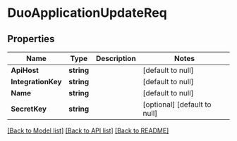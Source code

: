 # DuoApplicationUpdateReq

## Properties
Name | Type | Description | Notes
------------ | ------------- | ------------- | -------------
**ApiHost** | **string** |  | [default to null]
**IntegrationKey** | **string** |  | [default to null]
**Name** | **string** |  | [default to null]
**SecretKey** | **string** |  | [optional] [default to null]

[[Back to Model list]](../README.md#documentation-for-models) [[Back to API list]](../README.md#documentation-for-api-endpoints) [[Back to README]](../README.md)

